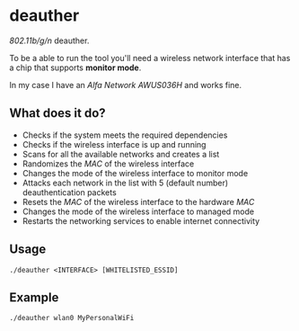 # deauther
*802.11b/g/n* deauther.

To be a able to run the tool you'll need a wireless network interface that has a chip that supports **monitor mode**.

In my case I have an *Alfa Network AWUS036H* and works fine.

## What does it do?
* Checks if the system meets the required dependencies
* Checks if the wireless interface is up and running
* Scans for all the available networks and creates a list
* Randomizes the *MAC* of the wireless interface
* Changes the mode of the wireless interface to monitor mode
* Attacks each network in the list with 5 (default number) deauthentication packets
* Resets the *MAC* of the wireless interface to the hardware *MAC*
* Changes the mode of the wireless interface to managed mode
* Restarts the networking services to enable internet connectivity

## Usage
`./deauther <INTERFACE> [WHITELISTED_ESSID]`

## Example
`./deauther wlan0 MyPersonalWiFi`
